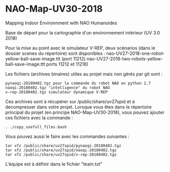 # NAO-Map-UV30-2018
Mapping Indoor Environnment with NAO Humanoides

Base de départ pour la cartographie d'un environnement intérieur (UV 3.0 2018)

Pour la mise au point avec le simulateur V-REP, deux scénarios (dans le dossier scenes du répertoire) sont disponibles :
nao-UV27-2018-one-robot-yellow-ball-save-image.ttt (port 11212) nao-UV27-2018-two-robots-yellow-ball-save-image.ttt ports 11212 et 11216)

Les fichiers (archives binaires) utiles au projet mais non gérés par git sont :

    pynaoqi-20180402.tgz pour la commande du robot NAO en python 2.7
    naoqi-20180402.tgz "intelligence" du robot NAO
    v-rep-20180402.tgz simulateur dynamique V-REP

Ces archives sont à récupérer sur /public/share/uv27spid et à decompresser dans votre projet. Lorsque vous êtes dans le répertoire principal du projet (en principe NAO-Map-UV30-2018), vous pouvez ajouter ces fichiers avec la commande :

    . ./copy_usefull_files.bash

Vous pouvez aussi le faire avec les commandes suivantes :

    tar xfz /public/share/uv27spid/pynaoqi-20180402.tgz
    tar xfz /public/share/uv27spid/naoqi-20180402.tgz
    tar xfz /public/share/uv27spid/v-rep-20180402.tgz

L'équipe est à définir dans le fichier "team.txt"
